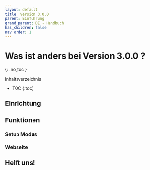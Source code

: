```yaml
---
layout: default
title: Version 3.0.0
parent: Einführung
grand_parent: DE - Handbuch
has_children: false
nav_order: 1
---
```


# Was ist anders bei Version 3.0.0 ? 
{: .no_toc }

Inhaltsverzeichnis

* TOC
{:toc}

## Einrichtung


## Funktionen

### Setup Modus

### Webseite


## Helft uns!

